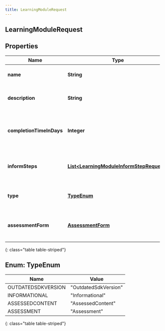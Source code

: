 ```yaml
---
title: LearningModuleRequest
---
```


## LearningModuleRequest

## Properties

| Name                     | Type                                                                                                       | Description                                    | Notes      |
| ------------------------ | ---------------------------------------------------------------------------------------------------------- | ---------------------------------------------- | ---------- |
| **name**                 | <!----><!---->**String**<!---->                                                                            | The name of learning module                    |            |
| **description**          | <!----><!---->**String**<!---->                                                                            | The description of learning module             | [optional] |
| **completionTimeInDays** | <!----><!---->**Integer**<!---->                                                                           | The completion time of learning module in days |            |
| **informSteps**          | <!----><!---->[**List&lt;LearningModuleInformStepRequest&gt;**](LearningModuleInformStepRequest.md)<!----> | The list of inform steps in a learning module  | [optional] |
| **type**                 | [**TypeEnum**](#TypeEnum)<!---->                                                                           | The type for the learning module               | [optional] |
| **assessmentForm**       | <!----><!---->[**AssessmentForm**](AssessmentForm.md)<!---->                                               | The assessment form for learning module        | [optional] |

{: class="table table-striped"}

<a name="TypeEnum"></a>

## Enum: TypeEnum

| Name               | Value                          |
| ------------------ | ------------------------------ |
| OUTDATEDSDKVERSION | &quot;OutdatedSdkVersion&quot; |
| INFORMATIONAL      | &quot;Informational&quot;      |
| ASSESSEDCONTENT    | &quot;AssessedContent&quot;    |
| ASSESSMENT         | &quot;Assessment&quot;         |

{: class="table table-striped"}
